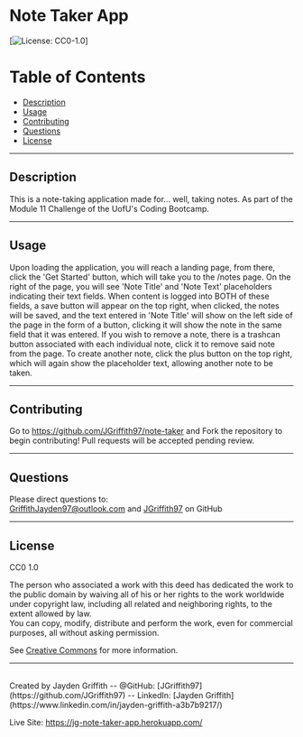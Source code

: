 # Note Taker App

[![License: CC0-1.0](https://licensebuttons.net/l/zero/1.0/80x15.png)]

# Table of Contents

* [Description](#description)
* [Usage](#usage)
* [Contributing](#contributing)
* [Questions](#questions)
* [License](#license)
---
## Description

This is a note-taking application made for... well, taking notes. As part of the Module 11 Challenge of the UofU's Coding Bootcamp.

---
## Usage

Upon loading the application, you will reach a landing page, from there, click the 'Get Started' button, which will take you to the /notes page. On the right of the page, you will see 'Note Title' and 'Note Text' placeholders indicating their text fields. When content is logged into BOTH of these fields, a save button will appear on the top right, when clicked, the notes will be saved, and the text entered in 'Note Title' will show on the left side of the page in the form of a button, clicking it will show the note in the same field that it was entered. If you wish to remove a note, there is a trashcan button associated with each individual note, click it to remove said note from the page. To create another note, click the plus button on the top right, which will again show the placeholder text, allowing another note to be taken.

---
## Contributing

Go to https://github.com/JGriffith97/note-taker and Fork the repository to begin contributing! Pull requests will be accepted pending review.

---
## Questions

Please direct questions to:<br/>
[GriffithJayden97@outlook.com](mailto:GriffithJayden97@outlook.com) and [JGriffith97](https://github.com/JGriffith97) on GitHub

---

## License

CC0 1.0

The person who associated a work with this deed has dedicated the work to the
public domain by waiving all of his or her rights to the work worldwide under
copyright law, including all related and neighboring rights, to the extent allowed by law.<br/>
You can copy, modify, distribute and perform the work, even for commercial purposes, 
all without asking permission.<br/>

See [Creative Commons](http://creativecommons.org/publicdomain/zero/1.0/) for more information.

---
<br/>
Created by Jayden Griffith -- @GitHub: [JGriffith97](https://github.com/JGriffith97) -- LinkedIn: [Jayden Griffith](https://www.linkedin.com/in/jayden-griffith-a3b7b9217/)

Live Site: https://jg-note-taker-app.herokuapp.com/
